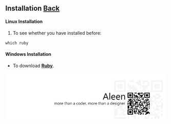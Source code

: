## Installation [Back](./../ruby.md)

#### Linux Installation

1. To see whether you have installed before:

```
which ruby
```

#### Windows Installation

- To download [**Ruby**](https://www.ruby-lang.org/en/downloads/). 

<a href="http://aleen42.github.io/" target="_blank" ><img src="./../../../pic/tail.gif"></a>